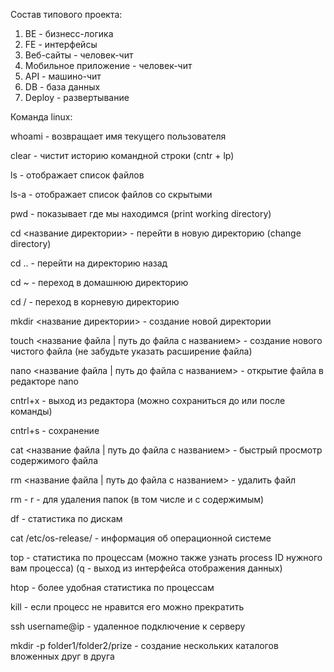 Состав типового проекта:

1. BE - бизнесс-логика
2. FE -  интерфейсы
1. Веб-сайты - человек-чит
2. Мобильное приложение - человек-чит
3. API - машино-чит
3. DB - база данных
4. Deploy - развертывание

Команда linux:

whoami - возвращает имя текущего пользователя

clear - чистит историю командной строки (cntr + lp)

ls - отображает список файлов

ls-a - отображает список файлов со скрытыми

pwd - показывает где мы находимся (print working directory)

cd <название директории> - перейти в новую директорию (change directory)

cd .. - перейти на директорию назад

cd ~ - переход в домашнюю директорию

cd / - переход в корневую директорию

mkdir <название директории>  - создание новой директории

touch <название файла | путь до файла с названием> - создание нового чистого файла (не забудьте указать расширение файла)

nano <название файла | путь до файла с названием> - открытие файла в редакторе nano

cntrl+x - выход из редактора (можно сохраниться до или после команды)

cntrl+s - сохранение

cat <название файла | путь до файла с названием> - быстрый просмотр содержимого файла

rm <название файла | путь до файла с названием> - удалить файл

rm - r - для удаления папок (в том числе и с содержимым)

df - статистика по дискам

cat /etc/os-release/ - информация об операционной системе

top - статистика по процессам (можно также узнать process ID нужного вам процесса) (q - выход из интерфейса отображения данных)

htop - более удобная статистика по процессам

kill <PID> - если процесс не нравится его можно прекратить

ssh username@ip - удаленное подключение к серверу

mkdir -p folder1/folder2/prize - создание нескольких каталогов вложенных друг в друга
